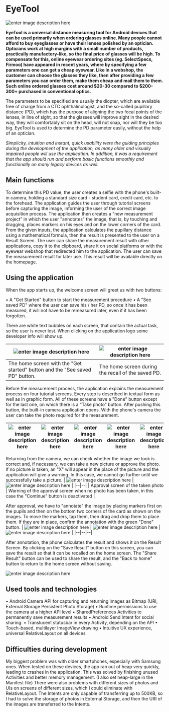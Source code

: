 ﻿# EyeTool
![enter image description here](https://github.com/bazsimarkus/EyeTool/raw/master/docs/eyetool_logo.jpg)

**EyeTool is a universal distance measuring tool for Android devices that can be used primarily when ordering glasses online. Many people cannot afford to buy eyeglasses or have their lenses polished by an optician. Opticians work at high margins with a small number of products, practically manufactory-like, so the final price of glasses will be high. To compensate for this, online eyewear ordering sites (eg. SelectSpecs, Firmoo) have appeared in recent years, where by specifying a few parameters one can get a cheap eyewear. Like in a webshop, the customer can choose the glasses they like, then after providing a few parameters you can order them, make them cheap and mail them to them. Such online ordered glasses cost around $20-30 compared to $200-300+ purchased in conventional optics.**

The parameters to be specified are usually the diopter, which are available free of charge from a CTC ophthalmologist, and the so-called pupillary distance (PD), which has the purpose of aligning the two focal points of the lenses, in line of sight, so that the glasses will improve sight in the desired way, they will comfortably sit on the head, will not snap, nor will they be too big.
EyeTool is used to determine the PD parameter easily, without the help of an optician.

*Simplicity, intuition and instant, quick usability were the guiding principles during the development of the application, as many older and visually impaired people will use the application. In addition, it was a requirement that the app should run and perform basic functions smoothly and functionally on many legacy devices as well.*

## Main functions

To determine this PD value, the user creates a selfie with the phone's built-in camera, holding a standard size card - student card, credit card, etc. to the forehead.
The application guides the user through tutorial screens before capturing the image, informing the user of the correct image acquisition process.
The application then creates a "new measurement project" in which the user "annotates" the image, that is, by touching and dragging, places markers on his eyes and on the lower corners of the card.
From the given inputs, the application calculates the pupillary distance using a mathematical formula, then the result is presented to the user on a Result Screen.
The user can share the measurement result with other applications, copy it to the clipboard, share it on social platforms or with the eyewear webshop that redirected him to the application.
The user can save the measurement result for later use. This result will be available directly on the homepage.

## Using the application

When the app starts up, the welcome screen will greet us with two buttons:

• A "Get Started" button to start the measurement procedure
• A "See saved PD" where the user can save his / her PD, so once it has been measured, it will not have to be remeasured later, even if it has been forgotten.

There are white text bubbles on each screen, that contain the actual task, so the user is never lost.
When clicking on the application logo some developer info will show up.

|![enter image description here](https://github.com/bazsimarkus/EyeTool/raw/master/docs/1.jpg)  |![enter image description here](https://github.com/bazsimarkus/EyeTool/raw/master/docs/2.jpg)  |
|--|--|
| The home screen with the "Get started" button and the "See saved PD" button. | The home screen during the recall of the saved PD. |

Before the measurement process, the application explains the measurement process on four tutorial screens. Every step is described in textual form as well as in graphic form. All of these screens have a "Done" button except for the last one, on which there is a "Take photo" button. After pushing this button, the built-in camera application opens.
With the phone's camera the user can take the photo required for the measurement. 

|![enter image description here](https://github.com/bazsimarkus/EyeTool/raw/master/docs/3.jpg)  | ![enter image description here](https://github.com/bazsimarkus/EyeTool/raw/master/docs/4.jpg) | ![enter image description here](https://github.com/bazsimarkus/EyeTool/raw/master/docs/5.jpg) | ![enter image description here](https://github.com/bazsimarkus/EyeTool/raw/master/docs/6.jpg) | ![enter image description here](https://github.com/bazsimarkus/EyeTool/raw/master/docs/7.jpg) |
|--|--|--|--|--|

Returning from the camera, we can check whether the image we took is correct and, if necessary, we can take a new picture or approve the photo. If no picture is taken, an "X" will appear in the place of the picture and the application will give a warning. In this case, we cannot go further until we successfully take a picture.
| ![enter image description here](https://github.com/bazsimarkus/EyeTool/raw/master/docs/8.jpg) |![enter image description here](https://github.com/bazsimarkus/EyeTool/raw/master/docs/9.jpg)  |
|--|--|
| Approval screen of the taken photo  | Warning of the approval screen when no photo has been taken, in this case the "Continue" button is deactivated |

After approval, we have to "annotate" the image by placing markers first on the pupils and then on the bottom two corners of the card as shown on the images. To move the markers, tap them, then drag and drop them to place them. If they are in place, confirm the annotation with the green "Done" button.
| ![enter image description here](https://github.com/bazsimarkus/EyeTool/raw/master/docs/10.jpg) | ![enter image description here](https://github.com/bazsimarkus/EyeTool/raw/master/docs/11.jpg) | ![enter image description here](https://github.com/bazsimarkus/EyeTool/raw/master/docs/12.jpg) |
|--|--|--|

After annotation, the phone calculates the result and shows it on the Result Screen. By clicking on the "Save Result" button on this screen, you can save the result so that it can be recalled on the home screen. The "Share Result" button can be used to share the result, and the "Back to home" button to return to the home screen without saving.

![enter image description here](https://github.com/bazsimarkus/EyeTool/raw/master/docs/13.jpg)

## Used tools and technologies

• Android Camera API for capturing and returning images as Bitmap (URI, External Storage Persistent Photo Storage)
• Runtime permissions to use the camera at a higher API level
• SharedPreferences Activities to permanently save measurement results
• Android Send Intent for social sharing.
• Translucent statusbar in every Activity, depending on the API
• Touch-based, multilayer ImageView drawing
• Intuitive UX experience, universal RelativeLayout on all devices

## Difficulties during development
My biggest problem was with older smartphones, especially with Samsung ones. When tested on these devices, the app ran out of heap very quickly, leading to crashes in the application. This was solved by finishing unused Activities and better memory management. (I also set heap-large in the Manifest file) There were also problems with different sizes of photos and UIs on screens of different sizes, which I could eliminate with RelativeLayout. The Intents are only capable of transferring up to 500KB, so I had to solve the storage of photos in External Storage, and then the URI of the images are transferred to the Intents.
